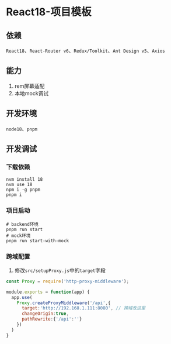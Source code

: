 # React18-项目模板

## 依赖
`React18`、`React-Router v6`、`Redux/Toolkit`、`Ant Design v5`、`Axios`
## 能力
1. rem屏幕适配
2. 本地mock调试

## 开发环境
`node18`、`pnpm`
## 开发调试
### 下载依赖
```shell
nvm install 18
nvm use 18
npm i -g pnpm
pnpm i
```
### 项目启动
```shell
# backend环境
pnpm run start
# mock环境
pnpm run start-with-mock
```
### 跨域配置
1. 修改`src/setupProxy.js`中的`target`字段
```js
const Proxy = require('http-proxy-middleware');

module.exports = function(app) {
  app.use(
    Proxy.createProxyMiddleware('/api',{ 
      target:'http://192.168.1.111:8080', // 跨域改这里
      changeOrigin:true, 
      pathRewrite:{'/api':''} 
    })
  )
}
```
